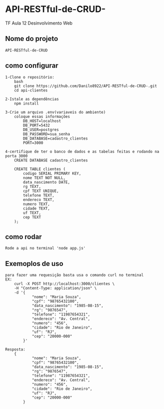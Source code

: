 # API-RESTful-de-CRUD-
TF Aula 12 Desinvolvimento Web  

## Nome do projeto 
    API-RESTful-de-CRUD

## como configurar
    1-Clone o repositório:
        bash
        git clone https://github.com/Danilo8922/API-RESTful-de-CRUD-.git
        cd api-clientes

    2-Istale as dependências 
        npm install

    3-Crie um arquivo .env(variaveis do ambiente)
        coloque essas informações 
            DB_HOST=localhost
            DB_PORT=5432
            DB_USER=postgres
            DB_PASSWORD=sua_senha
            DB_DATABASE=cadastro_clientes
            PORT=3000

    4-certifique de ter o banco de dados e as tabelas feitas e rodando na porta 3000
        CREATE DATABASE cadastro_clientes

        CREATE TABLE clientes (
            codigo SERIAL PRIMARY KEY,
            nome TEXT NOT NULL,
            data_nascimento DATE,
            rg TEXT,
            cpf TEXT UNIQUE,
            telefone TEXT,
            endereco TEXT,
            numero TEXT,
            cidade TEXT,
            uf TEXT,
            cep TEXT
        );        

## como rodar 

    Rode a api no terminal 'node app.js'




## Exemoplos de uso 
    para fazer uma requesição basta usa o comando curl no terminal
    EX:
        curl -X POST http://localhost:3000/clientes \
        -H "Content-Type: application/json" \
        -d '{
                "nome": "Maria Souza",
                "cpf": "98765432100",
                "data_nascimento": "1985-08-15",
                "rg": "9876547",
                "telefone": "11987654321",
                "endereco": "Av. Central",
                "numero": "456",
                "cidade": "Rio de Janeiro",
                "uf": "RJ",
                "cep": "20000-000"
            }'

    Resposta:
        {
                "nome": "Maria Souza",
                "cpf": "98765432100",
                "data_nascimento": "1985-08-15",
                "rg": "9876547",
                "telefone": "11987654321",
                "endereco": "Av. Central",
                "numero": "456",
                "cidade": "Rio de Janeiro",
                "uf": "RJ",
                "cep": "20000-000"
            }

